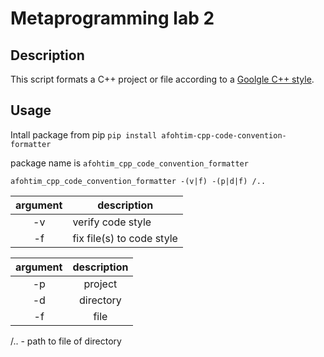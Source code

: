 # Metaprogramming lab 2

## Description

This script formats a C++ project or file according to a [Goolgle C++ style](https://google.github.io/styleguide/cppguide.html#Naming).

## Usage

Intall package from pip
`pip install afohtim-cpp-code-convention-formatter`

package name is `afohtim_cpp_code_convention_formatter`

`afohtim_cpp_code_convention_formatter -(v|f) -(p|d|f) /..`

| argument | description               |
|:--------:|---------------------------|
|    -v    | verify code style         |
|    -f    | fix file(s) to code style |

| argument | description |
|:--------:|:-----------:|
|    -p    | project     |
|    -d    | directory   |
|    -f    | file        |

/.. - path to file of directory